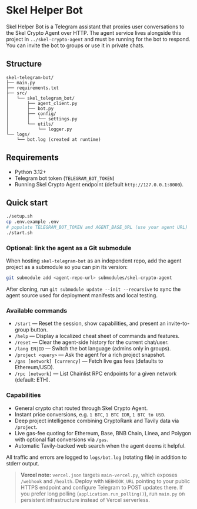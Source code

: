 # Skel Helper Bot

Skel Helper Bot is a Telegram assistant that proxies user conversations to the Skel Crypto Agent over HTTP. The agent service lives alongside this project in `../skel-crypto-agent` and must be running for the bot to respond. You can invite the bot to groups or use it in private chats.

## Structure

```
skel-telegram-bot/
├── main.py
├── requirements.txt
├── src/
│   └── skel_telegram_bot/
│       ├── agent_client.py
│       ├── bot.py
│       ├── config/
│       │   └── settings.py
│       └── utils/
│           └── logger.py
└── logs/
    └── bot.log (created at runtime)
```

## Requirements

- Python 3.12+
- Telegram bot token (`TELEGRAM_BOT_TOKEN`)
- Running Skel Crypto Agent endpoint (default `http://127.0.0.1:8000`).

## Quick start

```bash
./setup.sh
cp .env.example .env
# populate TELEGRAM_BOT_TOKEN and AGENT_BASE_URL (use your agent URL)
./start.sh
```

### Optional: link the agent as a Git submodule

When hosting `skel-telegram-bot` as an independent repo, add the agent project as a submodule so you can pin its version:

```bash
git submodule add <agent-repo-url> submodules/skel-crypto-agent
```

After cloning, run `git submodule update --init --recursive` to sync the agent source used for deployment manifests and local testing.

### Available commands

- `/start` — Reset the session, show capabilities, and present an invite-to-group button.
- `/help` — Display a localized cheat sheet of commands and features.
- `/reset` — Clear the agent-side history for the current chat/user.
- `/lang EN|ID` — Switch the bot language (admins only in groups).
- `/project <query>` — Ask the agent for a rich project snapshot.
- `/gas [network] [currency]` — Fetch live gas fees (defaults to Ethereum/USD).
- `/rpc [network]` — List Chainlist RPC endpoints for a given network (default: ETH).

### Capabilities

- General crypto chat routed through Skel Crypto Agent.
- Instant price conversions, e.g. `1 BTC`, `1 BTC IDR`, `1 BTC to USD`.
- Deep project intelligence combining CryptoRank and Tavily data via `/project`.
- Live gas-fee quoting for Ethereum, Base, BNB Chain, Linea, and Polygon with optional fiat conversions via `/gas`.
- Automatic Tavily-backed web search when the agent deems it helpful.

All traffic and errors are logged to `logs/bot.log` (rotating file) in addition to stderr output.

> **Vercel note:** `vercel.json` targets `main-vercel.py`, which exposes `/webhook` and `/health`. Deploy with `WEBHOOK_URL` pointing to your public HTTPS endpoint and configure Telegram to POST updates there. If you prefer long polling (`application.run_polling()`), run `main.py` on persistent infrastructure instead of Vercel serverless.
